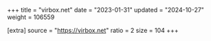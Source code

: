 +++
title = "virbox.net"
date = "2023-01-31"
updated = "2024-10-27"
weight = 106559

[extra]
source = "https://virbox.net"
ratio = 2
size = 104
+++
